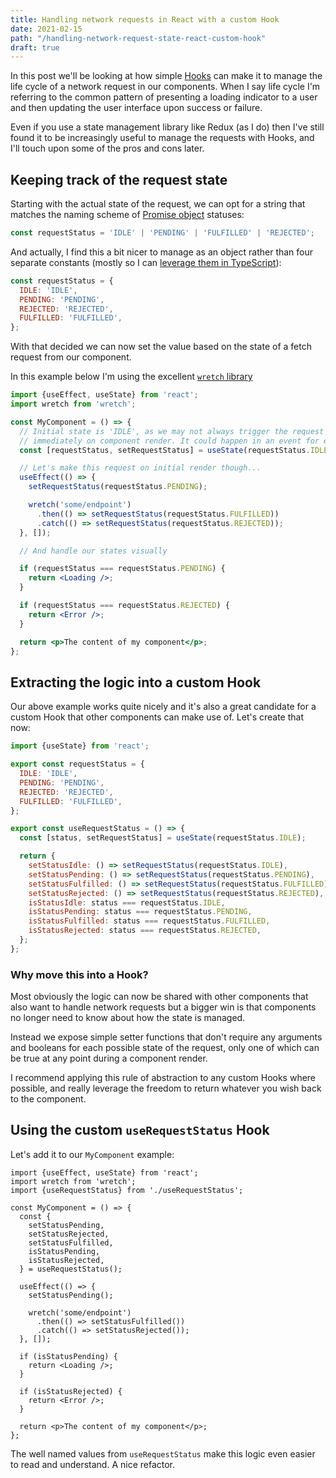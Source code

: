 ```yaml
---
title: Handling network requests in React with a custom Hook
date: 2021-02-15
path: "/handling-network-request-state-react-custom-hook"
draft: true
---
```


In this post we'll be looking at how simple
[Hooks](https://reactjs.org/docs/hooks-intro.html) can make it to manage the
life cycle of a network request in our components. When I say life cycle I'm
referring to the common pattern of presenting a loading indicator to a user and
then updating the user interface upon success or failure.

Even if you use a state management library like Redux (as I do) then I've still
found it to be increasingly useful to manage the requests with Hooks, and I'll
touch upon some of the pros and cons later.

## Keeping track of the request state

Starting with the actual state of the request, we can opt for a string that
matches the naming scheme of [Promise
object](https://developer.mozilla.org/en-US/docs/Web/JavaScript/Reference/Global_Objects/Promise)
statuses:

```js
const requestStatus = 'IDLE' | 'PENDING' | 'FULFILLED' | 'REJECTED';
```

And actually, I find this a bit nicer to manage as an object rather than four
separate constants (mostly so I can [leverage them in TypeScript](https://maxheiber.medium.com/alternatives-to-typescript-enums-50e4c16600b1)):

```js
const requestStatus = {
  IDLE: 'IDLE',
  PENDING: 'PENDING',
  REJECTED: 'REJECTED',
  FULFILLED: 'FULFILLED',
};
```

With that decided we can now set the value based on the state of a fetch request
from our component.

In this example below I'm using the excellent [`wretch` library](https://github.com/elbywan/wretch)

```jsx
import {useEffect, useState} from 'react';
import wretch from 'wretch';

const MyComponent = () => {
  // Initial state is 'IDLE', as we may not always trigger the request
  // immediately on component render. It could happen in an event for example
  const [requestStatus, setRequestStatus] = useState(requestStatus.IDLE);

  // Let's make this request on initial render though...
  useEffect(() => {
    setRequestStatus(requestStatus.PENDING);

    wretch('some/endpoint')
      .then(() => setRequestStatus(requestStatus.FULFILLED))
      .catch(() => setRequestStatus(requestStatus.REJECTED));
  }, []);

  // And handle our states visually

  if (requestStatus === requestStatus.PENDING) {
    return <Loading />;
  }

  if (requestStatus === requestStatus.REJECTED) {
    return <Error />;
  }

  return <p>The content of my component</p>;
};
```

## Extracting the logic into a custom Hook

Our above example works quite nicely and it's also a great candidate for a
custom Hook that other components can make use of. Let's create that now:

```js
import {useState} from 'react';

export const requestStatus = {
  IDLE: 'IDLE',
  PENDING: 'PENDING',
  REJECTED: 'REJECTED',
  FULFILLED: 'FULFILLED',
};

export const useRequestStatus = () => {
  const [status, setRequestStatus] = useState(requestStatus.IDLE);

  return {
    setStatusIdle: () => setRequestStatus(requestStatus.IDLE),
    setStatusPending: () => setRequestStatus(requestStatus.PENDING),
    setStatusFulfilled: () => setRequestStatus(requestStatus.FULFILLED),
    setStatusRejected: () => setRequestStatus(requestStatus.REJECTED),
    isStatusIdle: status === requestStatus.IDLE,
    isStatusPending: status === requestStatus.PENDING,
    isStatusFulfilled: status === requestStatus.FULFILLED,
    isStatusRejected: status === requestStatus.REJECTED,
  };
};
```

### Why move this into a Hook?

Most obviously the logic can now be shared with other components that also
want to handle network requests but a bigger win is that components no longer
need to know about how the state is managed.

Instead we expose simple setter functions that don't require any arguments and
booleans for each possible state of the request, only one of which can be true
at any point during a component render.

I recommend applying this rule of abstraction to any custom Hooks where
possible, and really leverage the freedom to return whatever you wish back to
the component.

## Using the custom `useRequestStatus` Hook

Let's add it to our `MyComponent` example:

```jsx{3,5-12,15,18-19,22,26}
import {useEffect, useState} from 'react';
import wretch from 'wretch';
import {useRequestStatus} from './useRequestStatus';

const MyComponent = () => {
  const {
    setStatusPending,
    setStatusRejected,
    setStatusFulfilled,
    isStatusPending,
    isStatusRejected,
  } = useRequestStatus();

  useEffect(() => {
    setStatusPending();

    wretch('some/endpoint')
      .then(() => setStatusFulfilled())
      .catch(() => setStatusRejected());
  }, []);

  if (isStatusPending) {
    return <Loading />;
  }

  if (isStatusRejected) {
    return <Error />;
  }

  return <p>The content of my component</p>;
};
```

The well named values from `useRequestStatus` make this logic even easier to
read and understand. A nice refactor.


